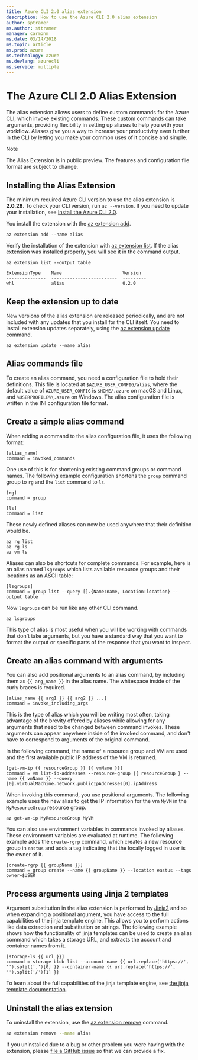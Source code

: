 ```yaml
---
title: Azure CLI 2.0 alias extension
description: How to use the Azure CLI 2.0 alias extension
author: sptramer
ms.author: sttramer
manager: carmonm
ms.date: 03/14/2018
ms.topic: article
ms.prod: azure
ms.technology: azure
ms.devlang: azurecli
ms.service: multiple
---
```


# The Azure CLI 2.0 Alias Extension

The alias extension allows users to define custom commands for the Azure CLI, which invoke existing commands. These custom commands can take arguments, providing flexibility in setting up aliases to help you with your workflow. Aliases give you a way to increase your productivity even further in the CLI by letting you make your common uses of it concise and simple.

> [!NOTE]
> The Alias Extension is in public preview. The features and configuration file format are subject to change.

## Installing the Alias Extension

The minimum required Azure CLI version to use the alias extension is **2.0.28**. To check your CLI version, run `az --version`. If you need to update your installation, see [Install the Azure CLI 2.0](./install-azure-cli.md).

You install the extension with the [az extension add](/cli/azure/extension#az_extension_add).

```azurecli
az extension add --name alias
```

Verify the installation of the extension with [az extension list](/cli/azure/extension#az_extension_list). If the alias extension was installed properly, you will see it in the command output.

```azurecli
az extension list --output table
```

```output
ExtensionType    Name                       Version
---------------  -------------------------  ---------
whl              alias                      0.2.0
```

## Keep the extension up to date

New versions of the alias extension are released periodically, and are not included with any updates that you install for the CLI itself. You need to install extension updates separately, using the [az extension update](/cli/azure/extension#az_extension_update) command.

```azurecli
az extension update --name alias
```

## Alias commands file

To create an alias command, you need a configuration file to hold their definitions. This file is located at `$AZURE_USER_CONFIG/alias`, where the default value of `AZURE_USER_CONFIG` is `$HOME/.azure` on macOS and Linux, and `%USERPROFILE%\.azure` on Windows. The alias configuration file is written in the INI configuration file format. 

## Create a simple alias command

When adding a command to the alias configuration file, it uses the following format:

```
[alias_name]
command = invoked_commands
```

One use of this is for shortening existing command groups or command names. The following example configuration shortens the `group` command group to `rg` and the `list` command to `ls`.

```azurecli
[rg]
command = group

[ls]
command = list
```

These newly defined aliases can now be used anywhere that their definition would be.

```azurecli
az rg list
az rg ls
az vm ls
```

Aliases can also be shortcuts for complete commands. For example, here is an alias named `lsgroups` which lists available resource groups and their locations as an ASCII table:

```
[lsgroups]
command = group list --query [].{Name:name, Location:location} --output table
```

Now `lsgroups` can be run like any other CLI command.

```azurecli
az lsgroups
```

This type of alias is most useful when you will be working with commands that don't take arguments, but you have a standard way that you want to format the output or specific parts of the response that you want to inspect.

## Create an alias command with arguments

You can also add positional arguments to an alias command, by including them as `{{ arg_name }}` in the alias name. The whitespace inside of the curly braces is required.

```
[alias_name {{ arg1 }} {{ arg2 }} ...]
command = invoke_including_args
```

This is the type of alias which you will be writing most often, taking advantage of the brevity offered by aliases while allowing for any arguments that need to be changed between command invokes. These arguments can appear anywhere inside of the invoked command, and don't have to correspond to arguments of the original command.

In the following command, the name of a resource group and VM are used and the first available public IP address of the VM is returned.

```
[get-vm-ip {{ resourceGroup }} {{ vmName }}]
command = vm list-ip-addresses --resource-group {{ resourceGroup } --name {{ vmName }} --query [0].virtualMachine.network.publicIpAddresses[0].ipAddress
```

When invoking this command, you use positional arguments. The following example uses the new alias to get the IP information for the vm `MyVM` in the `MyResourceGroup` resource group.

```azruecli
az get-vm-ip MyResourceGroup MyVM
```

You can also use environment variables in commands invoked by aliases. These environment variables are evaluated at runtime. The following example adds the `create-rgrp` command, which creates a new resource group in `eastus` and adds a tag indicating that the locally logged in user is the owner of it.

```
[create-rgrp {{ groupName }}]
command = group create --name {{ groupName }} --location eastus --tags owner=$USER
```

## Process arguments using Jinja 2 templates

Argument substitution in the alias extension is performed by [Jinja2](http://jinja.pocoo.org/docs/2.10/) and so when
expanding a positional argument, you have access to the full capabilities of the jinja template engine. This allows you to perform actions like data extraction and substitution on strings. The following example shows how the functionality of jinja templates can be used to create an alias command which takes a storage URL, and extracts the account and container names from it.

```
[storage-ls {{ url }}]
command = storage blob list --account-name {{ url.replace('https://', '').split('.')[0] }} --container-name {{ url.replace('https://', '').split('/')[1] }}
```

To learn about the full capabilities of the jinja template engine, see [the jinja template documentation](http://jinja.pocoo.org/docs/2.10/templates/).

## Uninstall the alias extension

To uninstall the extension, use the [az extension remove](/cli/azure/extension#az_extension_remove) command.

```bash
az extension remove --name alias
```

If you uninstalled due to a bug or other problem you were having with the extension, please [file a GitHub issue](https://github.com/Azure/azure-cli-extensions) so that we can provide a fix.